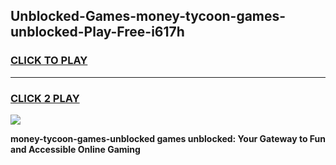
## Unblocked-Games-money-tycoon-games-unblocked-Play-Free-i617h
<h3>
<a href="https://premium76.site?title=money-tycoon-games-unblocked&ref=10A">CLICK TO PLAY</a></h3>
<hr>

<h3>
<a href="https://premium76.site?title=money-tycoon-games-unblocked&ref=10A">CLICK 2 PLAY</a>
  
</h3>

<a href="https://premium76.site?title=money-tycoon-games-unblocked&ref=10A"><img src="https://clearcache.store/games.png"></a>


**money-tycoon-games-unblocked games unblocked: Your Gateway to Fun and Accessible Online Gaming**
